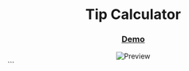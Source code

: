 <h1 align="center">Tip Calculator</h1>



<div align="center">
  <h3>
    <a href="https://grand-jalebi-f40f05.netlify.app/">
      Demo
    </a>
  </h3>
  <img alt="Preview" src="https://github.com/user-attachments/assets/bb151334-ea9f-4722-b833-0b9d015728a3">
</div>
```
